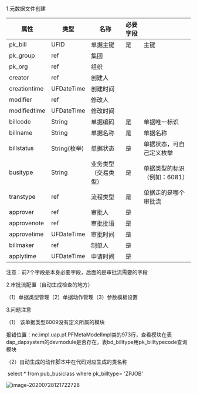 1.元数据文件创建

| 属性         | 类型         | 名称                 | 必要字段 |                              |
| ------------ | ------------ | -------------------- | -------- | ---------------------------- |
| pk_bill      | UFID         | 单据主键             | 是       | 主键                         |
| pk_group     | ref          | 集团                 |          |                              |
| pk_org       | ref          | 组织                 |          |                              |
| creator      | ref          | 创建人               |          |                              |
| creationtime | UFDateTime   | 创建时间             |          |                              |
| modifier     | ref          | 修改人               |          |                              |
| modifiedtime | UFDateTime   | 修改时间             |          |                              |
| billcode     | String       | 单据编码             | 是       | 单据唯一标识                 |
| billname     | String       | 单据名称             | 是       | 单据名称                     |
| billstatus   | String(枚举) | 单据状态             | 是       | 单据状态，可自己定义枚举     |
| busitype     | String       | 业务类型（交易类型） | 是       | 单据类型的标识（例如：6081） |
| transtype    | ref          | 流程类型             | 是       | 单据走的是哪个审批流         |
| approver     | ref          | 审批人               | 是       |                              |
| approvenote  | ref          | 审批批语             | 是       |                              |
| approvetime  | UFDateTime   | 审批时间             | 是       |                              |
| billmaker    | ref          | 制单人               | 是       |                              |
| applytime    | UFDateTime   | 申请时间             | 是       |                              |

注意：前7个字段是本身必要字段，后面的是审批流需要的字段

2.审批流配置（自动生成检查的地方）

（1）单据类型管理（2）单据动作管理（3）参数模板设置

3.问题注意

（1） 该单据类型6009没有定义所属的模块 

报错位置：nc.impl.uap.pf.PFMetaModelImpl类的973行，查看模块在表dap_dapsystem的devmodule是否存在，表bd_billtype用pk_billtypecode查询模块

（2）自动生成的动作脚本中在代码对应生成的类名称

​	select * from pub_busiclass where pk_billtype= 'ZPJOB'

![image-20200728121722728](C:\Users\MSI-PC\AppData\Roaming\Typora\typora-user-images\image-20200728121722728.png)

